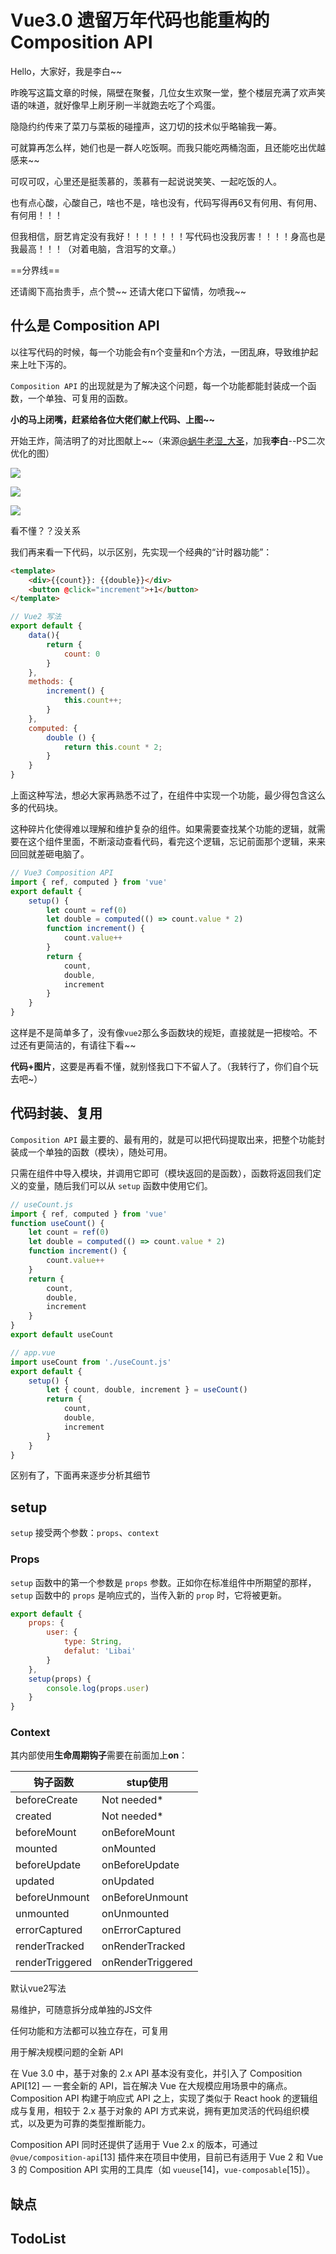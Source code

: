 # Vue3.0 遗留万年代码也能重构的Composition API

Hello，大家好，我是李白~~

昨晚写这篇文章的时候，隔壁在聚餐，几位女生欢聚一堂，整个楼层充满了欢声笑语的味道，就好像早上刷牙刷一半就跑去吃了个鸡蛋。

隐隐约约传来了菜刀与菜板的碰撞声，这刀切的技术似乎略输我一筹。

可就算再怎么样，她们也是一群人吃饭啊。而我只能吃两桶泡面，且还能吃出优越感来~~

可叹可叹，心里还是挺羡慕的，羡慕有一起说说笑笑、一起吃饭的人。

也有点心酸，心酸自己，啥也不是，啥也没有，代码写得再6又有何用、有何用、有何用！！！

但我相信，厨艺肯定没有我好！！！！！！！写代码也没我厉害！！！！身高也是我最高！！！（对着电脑，含泪写的文章。）

==分界线==

还请阁下高抬贵手，点个赞~~ 还请大佬口下留情，勿喷我~~


## 什么是 Composition API

以往写代码的时候，每一个功能会有n个变量和n个方法，一团乱麻，导致维护起来上吐下泻的。

`Composition API` 的出现就是为了解决这个问题，每一个功能都能封装成一个函数，一个单独、可复用的函数。

**小的马上闭嘴，赶紧给各位大佬们献上代码、上图~~**

开始王炸，简洁明了的对比图献上~~（来源[@蜗牛老湿_大圣](https://juejin.im/user/1556564194370270)，加我**李白**--PS二次优化的图）

![](./img/1.png)

![](./img/2.png)

![](./img/3.png)

看不懂？？没关系

我们再来看一下代码，以示区别，先实现一个经典的“计时器功能”：

```html
<template>
	<div>{{count}}: {{double}}</div>
	<button @click="increment">+1</button>
</template>
```

```js
// Vue2 写法
export default {
    data(){
        return {
            count: 0
        }
    },
    methods: {
        increment() {
            this.count++;
        }
    },
    computed: {
        double () {
            return this.count * 2;
        }
    }
}
```

上面这种写法，想必大家再熟悉不过了，在组件中实现一个功能，最少得包含这么多的代码块。

这种碎片化使得难以理解和维护复杂的组件。如果需要查找某个功能的逻辑，就需要在这个组件里面，不断滚动查看代码，看完这个逻辑，忘记前面那个逻辑，来来回回就差砸电脑了。

```js
// Vue3 Composition API
import { ref, computed } from 'vue'
export default {
    setup() {
        let count = ref(0)
        let double = computed(() => count.value * 2)
        function increment() {
            count.value++
        }
        return {
            count,
            double,
            increment
        }
    }
}
```

这样是不是简单多了，没有像`vue2`那么多函数块的规矩，直接就是一把梭哈。不过还有更简洁的，有请往下看~~

**代码+图片**，这要是再看不懂，就别怪我口下不留人了。（我转行了，你们自个玩去吧~）


## 代码封装、复用

`Composition API` 最主要的、最有用的，就是可以把代码提取出来，把整个功能封装成一个单独的函数（模块），随处可用。

只需在组件中导入模块，并调用它即可（模块返回的是函数），函数将返回我们定义的变量，随后我们可以从 `setup` 函数中使用它们。

```js
// useCount.js
import { ref, computed } from 'vue'
function useCount() {
    let count = ref(0)
    let double = computed(() => count.value * 2)
    function increment() {
        count.value++
    }
    return {
        count,
        double,
        increment
    }
}
export default useCount

// app.vue
import useCount from './useCount.js'
export default {
	setup() {
		let { count, double, increment } = useCount()
		return { 
			count,
			double,
			increment
		}
	}
}
```



区别有了，下面再来逐步分析其细节

## setup

`setup` 接受两个参数：`props`、`context`

### Props

`setup` 函数中的第一个参数是 `props` 参数。正如你在标准组件中所期望的那样，`setup` 函数中的 `props` 是响应式的，当传入新的 `prop` 时，它将被更新。

```js
export default {
    props: {
        user: {
            type: String,
            defalut: 'Libai'
        }
    },
    setup(props) {
        console.log(props.user)
    }
}
```

### Context

其内部使用**生命周期钩子**需要在前面加上**on**：

钩子函数	  | stup使用
------------- | -------------
beforeCreate  |	Not needed*
created	| Not needed*
beforeMount	| onBeforeMount
mounted |	onMounted
beforeUpdate  |	onBeforeUpdate
updated |	onUpdated
beforeUnmount  |	onBeforeUnmount
unmounted  |	onUnmounted
errorCaptured	| onErrorCaptured
renderTracked |	onRenderTracked
renderTriggered |	onRenderTriggered







默认vue2写法


易维护，可随意拆分成单独的JS文件


任何功能和方法都可以独立存在，可复用



用于解决规模问题的全新 API


在 Vue 3.0 中，基于对象的 2.x API 基本没有变化，并引入了 Composition API[12] — 一套全新的 API，旨在解决 Vue 在大规模应用场景中的痛点。Composition API 构建于响应式 API 之上，实现了类似于 React hook 的逻辑组成与复用，相较于 2.x 基于对象的 API 方式来说，拥有更加灵活的代码组织模式，以及更为可靠的类型推断能力。

Composition API 同时还提供了适用于 Vue 2.x 的版本，可通过 `@vue/composition-api`[13] 插件来在项目中使用，目前已有适用于 Vue 2 和 Vue 3 的 Composition API 实用的工具库（如 `vueuse`[14]，`vue-composable`[15]）。




## 缺点


## TodoList

```js


```